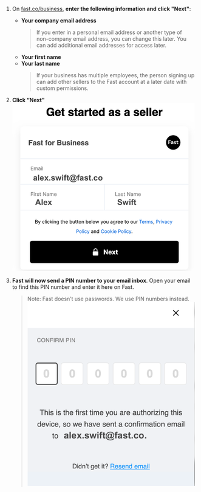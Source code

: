 1.  On [fast.co/business](https://www.fast.co/business), **enter the following information and click "Next"**:
    - **Your company email address**
      > If you enter in a personal email address or another type of non-company email address, you can change this later.
      > You can add additional email addresses for access later.
    - **Your first name**
    - **Your last name**
      > If your business has multiple employees, the person signing up can add other sellers to the Fast account at a later date with custom permissions.
2.  **Click “Next"**
    ![Get Started As A Seller box](images/get-started-as-a-seller.png)

3.  **Fast will now send a PIN number to your email inbox**. Open your email to find this PIN number and enter it here on Fast.
    > Note: Fast doesn’t use passwords. We use PIN numbers instead.
    > ![Fast Pin Pop Up](images/validate-pin.png)
